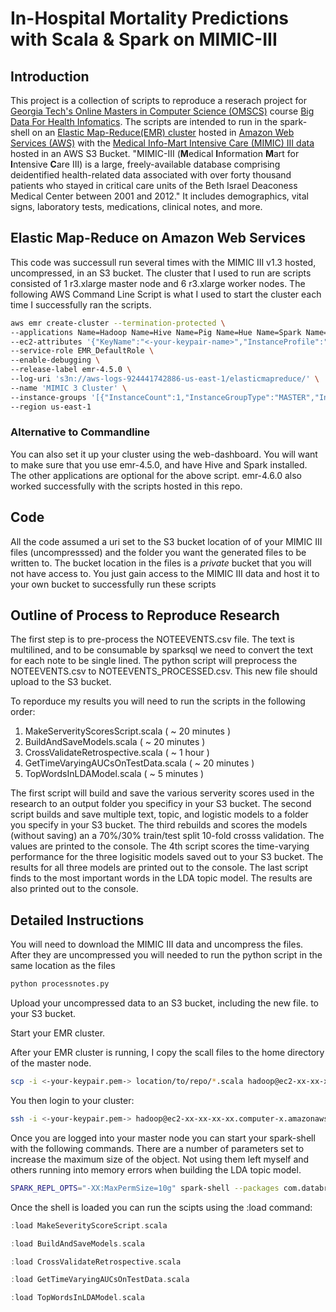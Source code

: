 # In-Hospital Mortality Predictions with Scala & Spark on MIMIC-III

## Introduction

This project is a collection of scripts to reproduce a reserach project for [Georgia Tech's Online Masters in Computer Science (OMSCS)](http://www.omscs.gatech.edu/) course [Big Data For Health Infomatics](http://www.omscs.gatech.edu/cse-8803-special-topics-big-data-for-health-informatics).  The scripts are intended to run in the spark-shell on an [Elastic Map-Reduce(EMR) cluster](https://aws.amazon.com/elasticmapreduce/) hosted in [Amazon Web Services (AWS)](http://aws.amazon.com/) with the [Medical Info-Mart Intensive Care (MIMIC) III data](http://mimic.physionet.org/) hosted in an AWS S3 Bucket.
"MIMIC-III (**M**edical **I**nformation **M**art for **I**ntensive **C**are III) is a large, freely-available database comprising deidentified health-related data associated with over forty thousand patients who stayed in critical care units of the Beth Israel Deaconess Medical Center between 2001 and 2012."   It includes demographics, vital signs, laboratory tests, medications, clinical notes, and more. 

## Elastic Map-Reduce on Amazon Web Services

This code was successull run several times with the MIMIC III v1.3 hosted, uncompressed, in an S3 bucket.   The cluster that I used to run are scripts consisted of 1 r3.xlarge master node and 6 r3.xlarge worker nodes.   The following AWS Command Line Script is what I used to start the cluster each time I successfully ran the scripts.  

```bash
aws emr create-cluster --termination-protected \
--applications Name=Hadoop Name=Hive Name=Pig Name=Hue Name=Spark Name=Zeppelin-Sandbox \
--ec2-attributes '{"KeyName":"<-your-keypair-name>","InstanceProfile":"EMR_EC2_DefaultRole","EmrManagedSlaveSecurityGroup":"<-your-EMR-slave-security-group->","EmrManagedMasterSecurityGroup":"<-your-EMR-master-security-group->"}' \
--service-role EMR_DefaultRole \
--enable-debugging \
--release-label emr-4.5.0 \
--log-uri 's3n://aws-logs-924441742886-us-east-1/elasticmapreduce/' \
--name 'MIMIC 3 Cluster' \
--instance-groups '[{"InstanceCount":1,"InstanceGroupType":"MASTER","InstanceType":"r3.xlarge","Name":"Master instance group - 1"},{"InstanceCount":6,"InstanceGroupType":"CORE","InstanceType":"r3.xlarge","Name":"Core instance group - 2"}]' \
--region us-east-1
```

### Alternative to Commandline
You can also set it up your cluster using the web-dashboard.  You will want to make sure that you use emr-4.5.0, and have Hive and Spark installed.   The other applications are optional for the above script.  emr-4.6.0 also worked successfully with the scripts hosted in this repo.

## Code

All the code assumed a uri set to the S3 bucket location of of your MIMIC III files (uncompresssed) and the folder you want the generated files to be written to.  The bucket location in the files is a *private* bucket that you will not have access to.   You just gain access to the MIMIC III data and host it to your own bucket to successfully run these scripts

## Outline of Process to Reproduce Research

The first step is to pre-process the NOTEEVENTS.csv file.  The text is multilined, and to be consumable by sparksql we need to convert the text for each note to be single lined.   The python script will preprocess the NOTEEVENTS.csv to NOTEEVENTS_PROCESSED.csv.  This new file should upload to the S3 bucket.

To reporduce my results you will need to run the scripts in the following order:

1.  MakeServerityScoresScript.scala ( ~ 20 minutes )
2.  BuildAndSaveModels.scala ( ~ 20 minutes )
3.  CrossValidateRetrospective.scala ( ~ 1 hour )
4.  GetTimeVaryingAUCsOnTestData.scala ( ~ 20 minutes )
5.  TopWordsInLDAModel.scala ( ~ 5 minutes )

The first script will build and save the various serverity scores used in the research to an output folder you specificy in your S3 bucket.  The second script builds and save multiple text, topic, and logistic models to a folder you specify in your S3 bucket.  The third rebuilds and scores the models (without saving) an a 70%/30% train/test split 10-fold crosss validation.  The values are printed to the console.  The 4th script scores the time-varying performance for the three logisitic models saved out to your S3 bucket.  The results for all three models are printed out to the console.  The last script finds to the most important words in the LDA topic model.  The results are also printed out to the console.   

## Detailed Instructions

You will need to download the MIMIC III data and uncompress the files.   After they are uncompressed you will needed to run the python script in the same location as the files

```bash
python processnotes.py
```

Upload your uncompressed data to an S3 bucket, including the new file. to your S3 bucket.

Start your EMR cluster.

After your EMR cluster is running, I copy the scall files to the home directory of the master node.

```bash
scp -i <-your-keypair.pem-> location/to/repo/*.scala hadoop@ec2-xx-xx-xx-xx.computer-x.amazonaws.com:~/
```

You then login to your cluster:

```bash
ssh -i <-your-keypair.pem-> hadoop@ec2-xx-xx-xx-xx.computer-x.amazonaws.com:~/
```

Once you are logged into your master node you can start your spark-shell with the following commands.  There are a number of parameters set to increase the maximum size of the object.  Not using them left myself and others running into memory errors when building the LDA topic model.

```bash
SPARK_REPL_OPTS="-XX:MaxPermSize=10g" spark-shell --packages com.databricks:spark-csv_2.10:1.4.0 --conf spark.driver.maxResultSize=10g --conf spark.driver.memory=10g --conf spark.executor.memory=15g
```

Once the shell is loaded you can run the scipts using the :load command:

```scala
:load MakeSeverityScoreScript.scala
```

```scala
:load BuildAndSaveModels.scala
```

```scala
:load CrossValidateRetrospective.scala
```

```scala
:load GetTimeVaryingAUCsOnTestData.scala
````

```scala
:load TopWordsInLDAModel.scala
```
